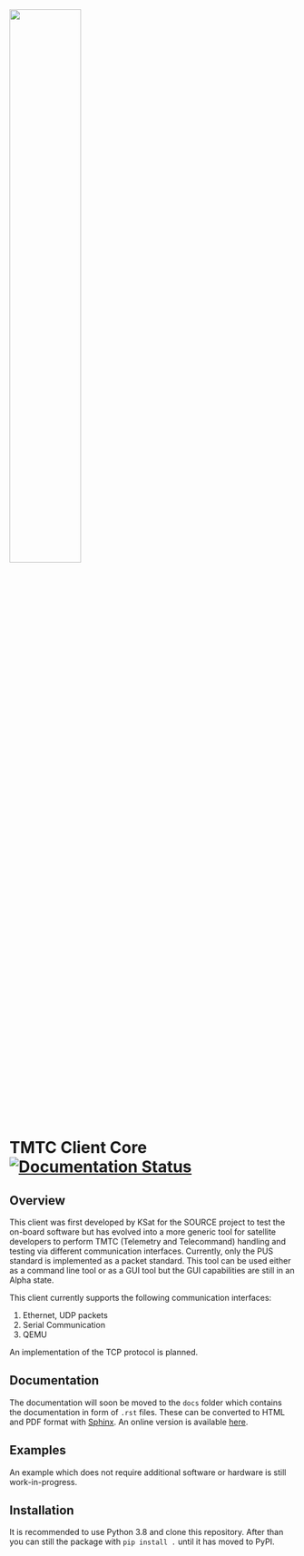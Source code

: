 <img align="center" src=doc/images/logo_tmtccmd.png width="50%">

TMTC Client Core [![Documentation Status](https://readthedocs.org/projects/tmtccmd/badge/?version=latest)](https://tmtccmd.readthedocs.io/en/latest/?badge=latest)
====

## Overview

This client was first developed by KSat for the SOURCE project to test the on-board software but
has evolved into a more generic tool for satellite developers to perform TMTC 
(Telemetry and Telecommand) handling and testing via different communication interfaces. 
Currently, only the PUS standard is implemented as a packet standard. This tool can be used either 
as a command line tool or as a GUI tool but the GUI capabilities are still in an Alpha state. 

This client currently supports the following communication interfaces:

1. Ethernet, UDP packets
2. Serial Communication 
3. QEMU

An implementation of the TCP protocol is planned.

## Documentation

The documentation will soon be moved to the `docs` folder which contains the documentation in
form of `.rst` files. These can be converted to HTML and PDF format with 
[Sphinx](https://docs.readthedocs.io/en/stable/intro/getting-started-with-sphinx.html).
An online version is available [here](https://tmtccmd.readthedocs.io/en/latest/).

## Examples 

An example which does not require additional software or hardware is still work-in-progress.

## Installation

It is recommended to use Python 3.8 and clone this repository.
After than you can still the package with `pip install .` until it has moved to PyPI. 

